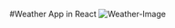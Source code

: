 #Weather App in React
![Weather-Image ](https://github.com/100rab100/Weather-App-in-React-/assets/99138605/bbdeba8e-32e2-41d5-985c-8c42cd91b442)
